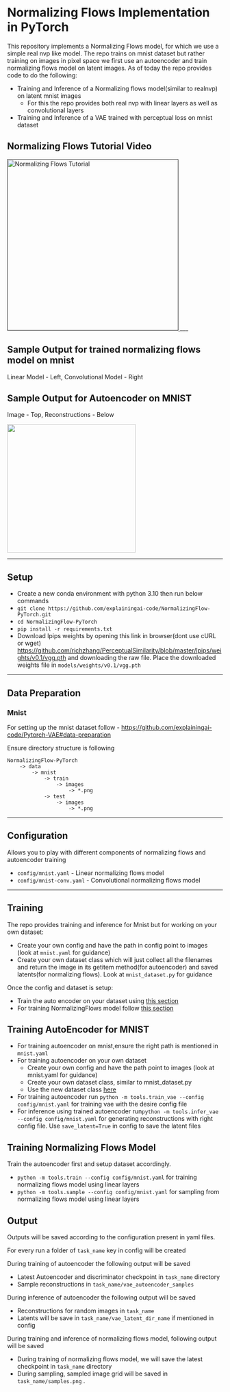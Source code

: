 Normalizing Flows Implementation in PyTorch
========

This repository implements a Normalizing Flows model, for which we use a simple real nvp like model.
The repo trains on mnist dataset but rather training on images in pixel space we first use an autoencoder and train 
normalizing flows model on latent images.
As of today the repo provides code to do the following:
* Training and Inference of a Normalizing flows model(similar to realnvp) on latent mnist images
  * For this the repo provides both real nvp with linear layers as well as convolutional layers
* Training and Inference of a VAE trained with perceptual loss on mnist dataset


## Normalizing Flows Tutorial Video
<a href="">
   <img alt="Normalizing Flows Tutorial" src=""
   width="400">
</a>
___  

## Sample Output for trained normalizing flows model on mnist
Linear Model - Left, Convolutional Model - Right
## Sample Output for Autoencoder on MNIST
Image - Top, Reconstructions - Below

<img src="" width="300">

___

## Setup
* Create a new conda environment with python 3.10 then run below commands
* ```git clone https://github.com/explainingai-code/NormalizingFlow-PyTorch.git```
* ```cd NormalizingFlow-PyTorch```
* ```pip install -r requirements.txt```
* Download lpips weights by opening this link in browser(dont use cURL or wget) https://github.com/richzhang/PerceptualSimilarity/blob/master/lpips/weights/v0.1/vgg.pth and downloading the raw file. Place the downloaded weights file in `models/weights/v0.1/vgg.pth`

___  

## Data Preparation
### Mnist

For setting up the mnist dataset follow - https://github.com/explainingai-code/Pytorch-VAE#data-preparation

Ensure directory structure is following
```
NormalizingFlow-PyTorch
    -> data
        -> mnist
            -> train
                -> images
                    -> *.png
            -> test
                -> images
                    -> *.png
```

---
## Configuration
 Allows you to play with different components of normalizing flows and autoencoder training
* ```config/mnist.yaml``` - Linear normalizing flows model
* ```config/mnist-conv.yaml``` - Convolutional normalizing flows model

___  
## Training
The repo provides training and inference for Mnist but for working on your own dataset:
* Create your own config and have the path in config point to images (look at `mnist.yaml` for guidance)
* Create your own dataset class which will just collect all the filenames and return the image in its getitem method(for autoencoder) and saved latents(for normalizing flows). Look at `mnist_dataset.py` for guidance 

Once the config and dataset is setup:
* Train the auto encoder on your dataset using [this section](#training-autoencoder-for-mnist)
* For training NormalizingFlows model follow [this section](#training-normalizing-flows-model)


## Training AutoEncoder for MNIST
* For training autoencoder on mnist,ensure the right path is mentioned in `mnist.yaml`
* For training autoencoder on your own dataset 
  * Create your own config and have the path point to images (look at mnist.yaml for guidance)
  * Create your own dataset class, similar to mnist_dataset.py 
  * Use the new dataset class [here]()
* For training autoencoder run ```python -m tools.train_vae --config config/mnist.yaml``` for training vae with the desire config file
* For inference using trained autoencoder run```python -m tools.infer_vae --config config/mnist.yaml``` for generating reconstructions with right config file. Use `save_latent=True` in config to save the latent files 


## Training Normalizing Flows Model
Train the autoencoder first and setup dataset accordingly.
* ```python -m tools.train --config config/mnist.yaml``` for training normalizing flows model using linear layers
* ```python -m tools.sample --config config/mnist.yaml``` for sampling from normalizing flows model using linear layers



## Output 
Outputs will be saved according to the configuration present in yaml files.

For every run a folder of ```task_name``` key in config will be created

During training of autoencoder the following output will be saved 
* Latest Autoencoder and discriminator checkpoint in ```task_name``` directory
* Sample reconstructions in ```task_name/vae_autoencoder_samples```

During inference of autoencoder the following output will be saved
* Reconstructions for random images in  ```task_name```
* Latents will be save in ```task_name/vae_latent_dir_name``` if mentioned in config

During training and inference of normalizing flows model, following output will be saved
* During training of normalizing flows model, we will save the latest checkpoint in ```task_name``` directory
* During sampling, sampled image grid will be saved in  ```task_name/samples.png``` . 



